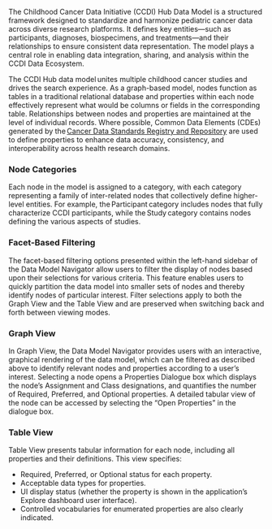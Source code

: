 The Childhood Cancer Data Initiative (CCDI) Hub Data Model is a structured framework designed to standardize and harmonize pediatric cancer data across diverse research platforms. It defines key entities—such as participants, diagnoses, biospecimens, and treatments—and their relationships to ensure consistent data representation. The model plays a central role in enabling data integration, sharing, and analysis within the CCDI Data Ecosystem.

The CCDI Hub data model unites multiple childhood cancer studies and drives the search experience. As a graph-based model, nodes function as tables in a traditional relational database and properties within each node effectively represent what would be columns or fields in the corresponding table. Relationships between nodes and properties are maintained at the level of individual records. Where possible, Common Data Elements (CDEs) generated by the [Cancer Data Standards Registry and Repository](https://cadsr.cancer.gov/onedata/Home.jsp) are used to define properties to enhance data accuracy, consistency, and interoperability across health research domains.

### Node Categories

Each node in the model is assigned to a category, with each category representing a family of inter-related nodes that collectively define higher-level entities. For example, the Participant category includes nodes that fully characterize CCDI participants, while the Study category contains nodes defining the various aspects of studies.

### Facet-Based Filtering

The facet-based filtering options presented within the left-hand sidebar of the Data Model Navigator allow users to filter the display of nodes based upon their selections for various criteria. This feature enables users to quickly partition the data model into smaller sets of nodes and thereby identify nodes of particular interest. Filter selections apply to both the Graph View and the Table View and are preserved when switching back and forth between viewing modes.

### Graph View

In Graph View, the Data Model Navigator provides users with an interactive, graphical rendering of the data model, which can be filtered as described above to identify relevant nodes and properties according to a user’s interest. Selecting a node opens a Properties Dialogue box which displays the node’s Assignment and Class designations, and quantifies the number of Required, Preferred, and Optional properties. A detailed tabular view of the node can be accessed by selecting the “Open Properties” in the dialogue box.

### Table View

Table View presents tabular information for each node, including all properties and their definitions. This view specifies:

  * Required, Preferred, or Optional status for each property.
  * Acceptable data types for properties.
  * UI display status (whether the property is shown in the application’s Explore dashboard user interface).
  * Controlled vocabularies for enumerated properties are also clearly indicated.